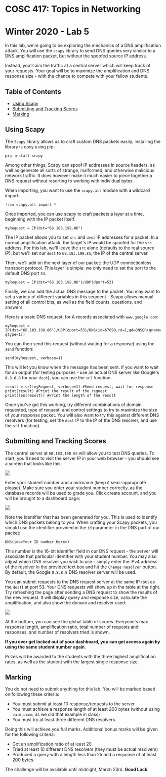 # COSC 417: Topics in Networking
# Winter 2020 - Lab 5

In this lab, we're going to be exploring the mechanics of a DNS amplification attack. You will use the ```scapy``` library to send DNS queries very similar to a DNS amplification packet, but without the spoofed source IP address.

Instead, you'll aim the traffic at a central server which will keep track of your requests. Your goal will be to maximize the amplification and DNS response size - with the chance to compete with your fellow students.

## Table of Contents
- [Using Scapy](#scapy)
- [Submitting and Tracking Scores](#scores)
- [Marking](#marking)

<a name="scapy"></a>
## Using Scapy

The ```Scapy``` library allows us to craft custom DNS packets easily. Installing the library is easy using pip:

```
pip install scapy
```

Among other things, Scapy can spoof IP addresses in source headers, as well as generate all sorts of strange, malformed, and otherwise malicious network traffic. It does however make it much easier to piece together a DNS request without resorting to working with individual bytes.

When importing, you want to use the ```scapy.all``` module with a wildcard import:

```
from scapy.all import *
```

Once imported, you can use scapy to craft packets a layer at a time, beginning with the IP packet itself:

```
myRequest = IP(dst="68.183.198.86")
```

The IP packet allows you to set ```src``` and ```dest``` IP addresses for a packet. In a normal amplification attack, the target's IP would be spoofed for the ```src``` address. For this lab, we'll leave the ```src``` alone (defaults to the real source IP), but we'll set our ```dest``` to ```68.183.198.86```, the IP of the central server.

Then, we'll add on the next layer of our packet: the UDP connectionless transport protocol. This layer is simple: we only need to set the port to the default DNS port ```53```.

```
myRequest = IP(dst="68.183.198.86")/UDP(dport=53)
```

Finally, we can add the actual DNS message to the packet. You may want to set a variety of different variables in this segment - Scapy allows manual setting of all control bits, as well as the field counts, questions, and answers.

Here is a basic DNS request, for A records associated with ```www.google.com```:

```
myRequest = IP(dst="68.183.198.86")/UDP(dport=53)/DNS(id=67890,rd=1,qd=DNSQR(qname="www.google.com", qtype=1))
```

You can then send this request (without waiting for a response) using the ```send``` function:

```
send(myRequest, verbose=1)
```

This will let you know when the message has been sent. If you want to wait for an output (for testing purposes - use an actual DNS server like Google's ```8.8.8.8``` for your ```dest```), you can use the ```sr1``` function:

```
result = sr1(myRequest, verbose=1) #Send request, wait for response
print(result) #Print the result of the request
print(len(result)) #Print the length of the result
```

Once you've got this working, try different combinations of domain requested, type of request, and control settings to try to maximize the size of your response packet. You will also want to try this against different DNS resolvers (for testing, set the ```dest``` IP to the IP of the DNS resolver, and use the ```sr1``` function).

<a name="scores"></a>
## Submitting and Tracking Scores

The central server at ```68.183.198.86``` will allow you to test DNS queries. To start, you'll need to visit the server IP in your web browser - you should see a screen that looks like this:

<img src="https://i.imgur.com/1xWS7zS.png">

Enter your student number and a nickname (keep it semi-appropriate please). Make sure you enter your student number correctly, as the database records will be used to grade you. Click create account, and you will be brought to a dashboard page:

<img src="https://i.imgur.com/P4FYtNq.png">

Note the identifier that has been generated for you. This is used to identify which DNS packets belong to you. When crafting your Scapy packets, you should use the identifier provided in the ```id``` parameter in the DNS part of our packet:

```
DNS(id=<Your ID number Here>)
```

This number is the 16-bit identifier field in our DNS request - the server will associate that particular identifier with your student number. You may also adjust which DNS resolver you wish to use - simply enter the IPv4 address of the resolver in the provided text box and hit the ```Change Resolver``` button. By default, the Google ```8.8.8.8``` DNS resolver server will be used.

You can submit requests to the DNS request server at the same IP (set as the ```dest```) at port 53. Your DNS requests will show up in the table at the right. Try refreshing the page after sending a DNS request to show the results of the new request. It will display query and response size, calculate the amplification, and also show the domain and resolver used:

<img src="https://i.imgur.com/EJfsbUB.png">

At the bottom, you can see the global table of scores. Everyone's max response length, amplification ratio, total number of requests and responses, and number of resolvers tried is shown.

**If you ever get locked out of your dashboard, you can get access again by using the same student number again.**

Prizes will be awarded to the students with the three highest amplification rates, as well as the student with the largest single response size.

<a name="marking"></a>
## Marking

You do not need to submit anything for this lab. You will be marked based on following these criteria:

* You must submit at least 10 response/requests to the server
* You must achieve a response length of at least 200 bytes (without using ```baidu.com```, as we did that example in class)
* You must try at least three different DNS resolvers

Doing this will achieve you full marks. Additional bonus marks will be given for the following criteria:

* Got an amplification ratio of at least 20
* Tried at least 10 different DNS resolvers (they must be actual resolvers)
* Produced a query with a length less than 25 and a response of at least 200 bytes.

The challenge will be available until midnight, March 23rd. **Good Luck**.
